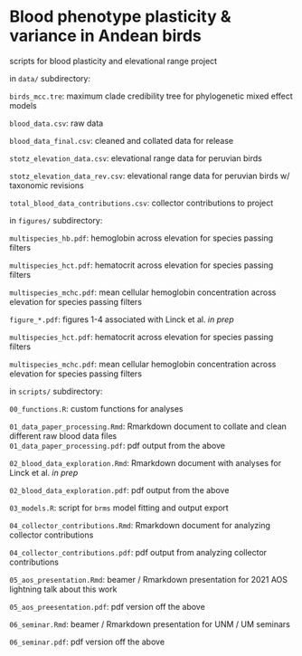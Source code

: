 # Blood phenotype plasticity & variance in Andean birds

scripts for blood plasticity and elevational range project 

in `data/` subdirectory:    

`birds_mcc.tre`: maximum clade credibility tree for phylogenetic mixed effect models  

`blood_data.csv`: raw data   

`blood_data_final.csv`: cleaned and collated data for release  

`stotz_elevation_data.csv`: elevational range data for peruvian birds   

`stotz_elevation_data_rev.csv`: elevational range data for peruvian birds w/ taxonomic revisions  

`total_blood_data_contributions.csv`: collector contributions to project  

in `figures/` subdirectory:   

`multispecies_hb.pdf`: hemoglobin across elevation for species passing filters  

`multispecies_hct.pdf`: hematocrit across elevation for species passing filters  

`multispecies_mchc.pdf`: mean cellular hemoglobin concentration across elevation for species passing filters  

`figure_*.pdf`: figures 1-4 associated with Linck et al. *in prep*  

`multispecies_hct.pdf`: hematocrit across elevation for species passing filters  

`multispecies_mchc.pdf`: mean cellular hemoglobin concentration across elevation for species passing filters  

in `scripts/` subdirectory:    

`00_functions.R`: custom functions for analyses   

`01_data_paper_processing.Rmd`: Rmarkdown document to collate and clean different raw blood data files  
`01_data_paper_processing.pdf`: pdf output from the above  

`02_blood_data_exploration.Rmd`: Rmarkdown document with analyses for Linck et al. *in prep*  

`02_blood_data_exploration.pdf`: pdf output from the above  

`03_models.R`: script for `brms` model fitting and output export  
 
`04_collector_contributions.Rmd`: Rmarkdown document for analyzing collector contributions  

`04_collector_contributions.pdf`: pdf output from analyzing collector contributions  

`05_aos_presentation.Rmd`: beamer / Rmarkdown presentation for 2021 AOS lightning talk about this work

`05_aos_preesentation.pdf`: pdf version off the above  

`06_seminar.Rmd`:  beamer / Rmarkdown presentation for UNM / UM seminars  

`06_seminar.pdf`: pdf version off the above   

